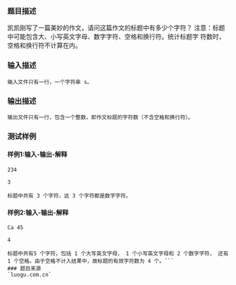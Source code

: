 ### 题目描述

凯凯刚写了一篇美妙的作文，请问这篇作文的标题中有多少个字符？ 注意：标题中可能包含大、小写英文字母、数字字符、空格和换行符。统计标题字 符数时，空格和换行符不计算在内。


### 输入描述

```
输入文件只有一行，一个字符串 s。
```
### 输出描述

```
输出文件只有一行，包含一个整数，即作文标题的字符数（不含空格和换行符）。

```

### 测试样例
#### 样例1:输入-输出-解释

```
234 
```
```
3
```
```
标题中共有 3 个字符，这 3 个字符都是数字字符。
```

#### 样例2:输入-输出-解释

```
Ca 45 
```
```
4
```
```
标题中共有5 个字符，包括 1 个大写英文字母， 1 个小写英文字母和 2 个数字字符， 还有 1 个空格。由于空格不计入结果中，故标题的有效字符数为 4 个。```
### 题目来源  
`luogu.com.cn`